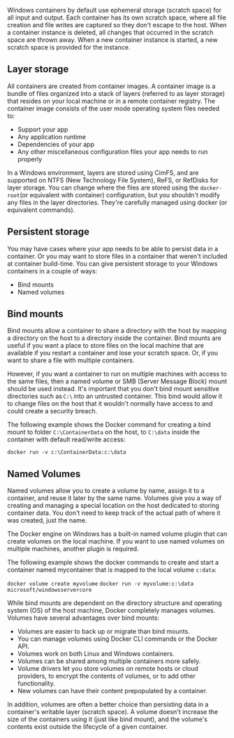 Windows containers by default use ephemeral storage (scratch space) for all input and output. Each container has its own scratch space, where all file creation and file writes are captured so they don't escape to the host. When a container instance is deleted, all changes that occurred in the scratch space are thrown away. When a new container instance is started, a new scratch space is provided for the instance.

## Layer storage

All containers are created from container images. A container image is a bundle of files organized into a stack of layers (referred to as layer storage) that resides on your local machine or in a remote container registry. The container image consists of the user mode operating system files needed to:

- Support your app
- Any application runtime
- Dependencies of your app
- Any other miscellaneous configuration files your app needs to run properly

In a Windows environment, layers are stored using CimFS, and are supported on NTFS (New Technology File System), ReFS, or RefDisks for layer storage. You can change where the files are stored using the `docker-root`(or equivalent with container) configuration, but you shouldn't modify any files in the layer directories. They're carefully managed using docker (or equivalent commands).

## Persistent storage

You may have cases where your app needs to be able to persist data in a container. Or you may want to store files in a container that weren't included at container build-time. You can give persistent storage to your Windows containers in a couple of ways:

- Bind mounts
- Named volumes

## Bind mounts

Bind mounts allow a container to share a directory with the host by mapping a directory on the host to a directory inside the container. Bind mounts are useful if you want a place to store files on the local machine that are available if you restart a container and lose your scratch space. Or, if you want to share a file with multiple containers.  

However, if you want a container to run on multiple machines with access to the same files, then a named volume or SMB (Server Message Block) mount should be used instead. It's important that you don't bind mount sensitive directories such as `C:\` into an untrusted container. This bind would allow it to change files on the host that it wouldn't normally have access to and could create a security breach.

The following example shows the Docker command for creating a bind mount to folder `C:\ContainerData` on the host, to `C:\data` inside the container with default read/write access:

`docker run -v c:\ContainerData:c:\data`

## Named Volumes

Named volumes allow you to create a volume by name, assign it to a container, and reuse it later by the same name. Volumes give you a way of creating and managing a special location on the host dedicated to storing container data. You don't need to keep track of the actual path of where it was created, just the name.

The Docker engine on Windows has a built-in named volume plugin that can create volumes on the local machine. If you want to use named volumes on multiple machines, another plugin is required.

The following example shows the docker commands to create and start a container named mycontainer that is mapped to the local volume `c:data`:

`docker volume create myvolume`
`docker run -v myvolume:c:\data microsoft/windowsservercore`

While bind mounts are dependent on the directory structure and operating system (OS) of the host machine, Docker completely manages volumes. Volumes have several advantages over bind mounts:

- Volumes are easier to back up or migrate than bind mounts.
- You can manage volumes using Docker CLI commands or the Docker API.
- Volumes work on both Linux and Windows containers.
- Volumes can be shared among multiple containers more safely.
- Volume drivers let you store volumes on remote hosts or cloud providers, to encrypt the contents of volumes, or to add other functionality.
- New volumes can have their content prepopulated by a container.

In addition, volumes are often a better choice than persisting data in a container's writable layer (scratch space). A volume doesn't increase the size of the containers using it (just like bind mount), and the volume's contents exist outside the lifecycle of a given container.
